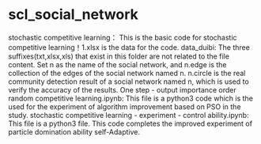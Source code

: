 # scl_social_network
stochastic competitive learning：
This is the basic code for stochastic competitive learning！1.xlsx is the data for the code.
data_duibi:
The three suffixes(txt,xlsx,xls) that exist in this folder are not related to the file content. Set n as the name of the social network, and n.edge is the collection of the edges of the social network named n. n.circle is the real community detection result of a social network named n, which is used to verify the accuracy of the results.
One step - output importance order random competitive learning.ipynb:
This file is a python3 code which is the used for the experiment of algorithm improvement based on PSO in the study.
stochastic  competitive learning - experiment - control ability.ipynb:
This file is a python3 file. This code completes the improved experiment of particle domination ability self-Adaptive.
